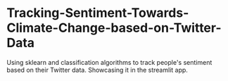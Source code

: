 # Tracking-Sentiment-Towards-Climate-Change-based-on-Twitter-Data
Using sklearn and classification algorithms to track people's sentiment based on their Twitter data. Showcasing it in the streamlit app.

